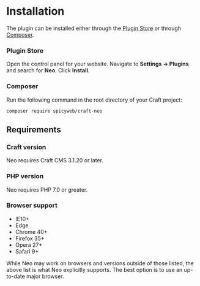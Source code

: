 # Installation

The plugin can be installed either through the [Plugin Store](https://plugins.craftcms.com/) or through [Composer](https://packagist.org/).

### Plugin Store
Open the control panel for your website. Navigate to **Settings &rarr; Plugins** and search for **Neo**. Click **Install**.

### Composer
Run the following command in the root directory of your Craft project:
```
composer require spicyweb/craft-neo
```


## Requirements

### Craft version
Neo requires Craft CMS 3.1.20 or later.

### PHP version
Neo requires PHP 7.0 or greater.

### Browser support
- IE10+
- Edge
- Chrome 40+
- Firefox 35+
- Opera 27+
- Safari 9+

While Neo may work on browsers and versions outside of those listed, the above list is what Neo explicitly supports. The best option is to use an up-to-date major browser.
